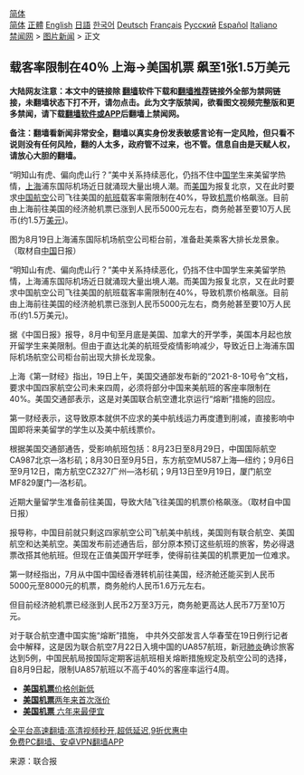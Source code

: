  <!-- 面包屑导航 --> <div class="breadcrumb"><!-- GTranslate: https://gtranslate.io/ -->  <div class="switcher notranslate">  <div class="selected">  <a href="#" onclick="return false;"> 简体</a>  </div>  <div class="option">  <a href="https://www.bannedbook.org" onclick="doGTranslate('zh-CN|zh-CN');jQuery('div.switcher div.selected a').html(jQuery(this).html());return false;" title="简体中文" class="nturl selected"> 简体</a>  <a href="https://www.bannedbook.org/zh-tw/" onclick="doGTranslate('zh-CN|zh-TW');jQuery('div.switcher div.selected a').html(jQuery(this).html());return false;" title="繁體中文" class="nturl"> 正體</a>  <a href="https://www.bannedbook.org/en/" onclick="doGTranslate('zh-CN|en');jQuery('div.switcher div.selected a').html(jQuery(this).html());return false;" title="English" class="nturl"> English</a>  <a href="https://www.bannedbook.org/ja/" onclick="doGTranslate('zh-CN|ja');jQuery('div.switcher div.selected a').html(jQuery(this).html());return false;" title="日本語" class="nturl"> 日語</a>  <a href="https://www.bannedbook.org/ko/" onclick="doGTranslate('zh-CN|ko');jQuery('div.switcher div.selected a').html(jQuery(this).html());return false;" title="한국어" class="nturl"> 한국어</a>  <a href="https://www.bannedbook.org/de/" onclick="doGTranslate('zh-CN|de');jQuery('div.switcher div.selected a').html(jQuery(this).html());return false;" title="Deutsch" class="nturl"> Deutsch</a>  <a href="https://www.bannedbook.org/fr/" onclick="doGTranslate('zh-CN|fr');jQuery('div.switcher div.selected a').html(jQuery(this).html());return false;" title="Français" class="nturl"> Français</a>  <a href="https://www.bannedbook.org/ru/" onclick="doGTranslate('zh-CN|ru');jQuery('div.switcher div.selected a').html(jQuery(this).html());return false;" title="Русский" class="nturl"> Русский</a>  <a href="https://www.bannedbook.org/es/" onclick="doGTranslate('zh-CN|es');jQuery('div.switcher div.selected a').html(jQuery(this).html());return false;" title="Español" class="nturl"> Español</a>  <a href="https://www.bannedbook.org/it/" onclick="doGTranslate('zh-CN|it');jQuery('div.switcher div.selected a').html(jQuery(this).html());return false;" title="Italiano" class="nturl"> Italiano</a>  </div>  </div>      <div class='breadcrumb-sub'><!-- Breadcrumb NavXT 6.3.0 --> <a href="https://www.bannedbook.org/" class="home">禁闻网</a> &gt; <a href="https://www.bannedbook.org/bnews/topimagenews/" class="category">图片新闻</a> &gt; 正文</div></div><h2>载客率限制在40％ 上海→美国机票 飙至1张1.5万美元</h2> <p class="notice"><b>大陆网友注意：本文中的链接除 <a href="https://github.com/bannedbook/fanqiang" >翻墙</a>软件下载和<a href="https://github.com/killgcd/justmysocks/blob/master/README.md">翻墙推荐</a>链接外全部为禁网链接，未翻墙状态下打不开，请勿点击。此为文字版禁闻，欲看图文视频完整版和更多禁闻，请下载<a href="https://github.com/bannedbook/fanqiang">翻墙软件或APP</a>后翻墙上禁闻网。</p><p>备注：翻墙看新闻非常安全，翻墙以真实身份发表敏感言论有一定风险，但只看不说则没有任何风险，翻的人太多，政府管不过来，也不管。信息自由是天赋人权，请放心大胆的翻墙。</b></p>  <div class="entry"> <p id="summary">“明知山有虎、偏向虎山行？”美中关系持续恶化，仍挡不住中<span class='wp_keywordlink'><a href="https://www.bannedbook.org/forum24/" title="国学传统文化禁书" target="_blank">国学</a></span>生来美留学热情，<a href="https://www.bannedbook.org/bnews/tag/%e4%b8%8a%e6%b5%b7/" class="st_tag internal_tag" rel="tag" title="标签 上海 下的日志">上海</a>浦东国际机场近日就涌现大量出境人潮。而<a href="https://www.bannedbook.org/bnews/tag/%e7%be%8e%e5%9b%bd/" class="st_tag internal_tag" rel="tag" title="标签 美国 下的日志">美国</a>为报复北京，又在此时要求<span class='wp_keywordlink_affiliate'><a href="https://www.bannedbook.org/" title="中国" target="_blank">中国</a></span><a href="https://www.bannedbook.org/bnews/tag/%E8%88%AA%E7%A9%BA/" class="st_tag internal_tag" rel="tag" title="标签 航空 下的日志">航空</a>公司飞往美国的<a href="https://www.bannedbook.org/bnews/tag/%e8%88%aa%e7%8f%ad/" class="st_tag internal_tag" rel="tag" title="标签 航班 下的日志">航班</a>载客率需限制在40%，导致<a href="https://www.bannedbook.org/bnews/tag/%E6%9C%BA%E7%A5%A8/" class="st_tag internal_tag" rel="tag" title="标签 机票 下的日志">机票</a>价格飙涨。目前由上海前往美国的经济舱机票已涨到人民币5000元左右，商务舱甚至要10万人民币(约1.5万<a href="https://www.bannedbook.org/bnews/tag/%e7%be%8e%e5%85%83/" class="st_tag internal_tag" rel="tag" title="标签 美元 下的日志">美元</a>)。</p> <p id="conimg">图为8月19日上海浦东国际机场航空公司柜台前，准备赴美乘客大排长龙景象。（取材自<a href="https://www.bannedbook.org/bnews/tag/%E4%B8%AD%E5%9B%BD/" class="st_tag internal_tag" rel="tag" title="标签 中国 下的日志">中国</a>日报）</p> <p>“明知山有虎、偏向虎山行？”美中关系持续恶化，仍挡不住中国学生来美留学热情，上海浦东国际机场近日就涌现大量出境人潮。而美国为报复北京，又在此时要求中国航空公司飞往美国的航班载客率需限制在40%，导致机票价格飙涨。目前由上海前往美国的经济舱机票已涨到人民币5000元左右，商务舱甚至要10万人民币(约1.5万美元)。</p>  <p>据《中国日报》报导，8月中旬至月底是美国、加拿大的开学季，美国本月起也放开留学生来美限制。但由于直达北美的航班受疫情影响减少，导致近日上海浦东国际机场航空公司柜台前出现大排长龙现象。</p> <p>上海《第一财经》指出，19日上午，美国交通部发布新的“2021-8-10号令”文档，要求中国四家航空公司未来四周，必须将部分中国来美航班的客座率限制在40%。美国交通部表示，这是对美国联合航空遭北京运行“熔断”措施的回应。</p> <p>第一财经表示，这导致原本就供不应求的美中航线运力再度遭到削减，直接影响中国即将来美留学的学生以及美中航线票价。</p>  <p>根据美国交通部通告，受影响航班包括：8月23日至8月29日，中国国际航空CA987北京—洛杉矶；8月30日至9月5日，东方航空MU587上海—纽约；9月6日至9月12日，南方航空CZ327广州—洛杉矶；9月13日至9月19日，厦门航空MF829厦门—洛杉矶。</p> <p>近期大量留学生准备前往美国，导致大陆飞往美国的机票价格飙涨。（取材自中国日报）</p> <p>报导称，中国目前就只剩这四家航空公司飞航美中航线，美国则有联合航空、美国航空和达美航空。美国发布前述通告后，部分原本预订这些航班的旅客，势必得退票改搭其他航班。但现在正值美国开学旺季，使得前往美国的机票更加一位难求。</p>  <p>第一财经指出，7月从中国中国经香港转机前往美国，经济舱还能买到人民币5000元至8000元的机票，商务舱约人民币1.6万元左右。</p> <p>但目前经济舱机票已经涨到人民币2万至3万元，商务舱更高达人民币7万至10万元。</p> <p>对于联合航空遭中国实施“熔断”措施， 中共外交部发言人华春莹在19日例行记者会中解释，这是因为联合航空7月22日入境中国的UA857航班，新冠<a href="https://www.bannedbook.org/bnews/tag/%e8%82%ba%e7%82%8e/" class="st_tag internal_tag" rel="tag" title="标签 肺炎 下的日志">肺炎</a>确诊旅客达到5例，中国民航局按国际定期客运航班相关熔断措施规定及航空公司的选择，自8月9日起，限制UA857航班以不高于40%的客座率运行4周。</p>  <ul class='op-related-articles' title='相关阅读'> <li><a href='https://www.bannedbook.org/bnews/baitai/20190223/1086021.html' target='_blank'><b>美国机票</b>价格创新低</a></li> <li><a href='https://www.bannedbook.org/bnews/worldnews/20170714/791728.html' target='_blank'><b>美国机票</b>两年来首次涨价</a></li> <li><a href='https://www.bannedbook.org/bnews/sohnews/20160427/527774.html' target='_blank'><b>美国机票</b> 六年来最便宜</a></li> </ul> <p class="texttj"> <a href="https://github.com/bannedbook/fanqiang/wiki/V2ray%E6%9C%BA%E5%9C%BA" target="_blank">全平台高速翻墙:高清视频秒开,超低延迟,9折优惠中</a><br/> <a href="https://github.com/bannedbook/fanqiang/wiki/%E7%A6%81%E9%97%BB%E7%BD%91%E5%AE%89%E5%8D%93%E7%BF%BB%E5%A2%99%E6%96%B0%E9%97%BBAPP" target="_blank">免费PC翻墙、安卓VPN翻墙APP</a></p><p> 来源：联合报 </p><a name='sharetosocial'></a>  <div style="margin-bottom:5px;padding-bottom:5px;clear:both"> <div id="archive-pix-1" class="banner-ads"> <!-- AuctionX Display platform tag START --> <div id="26318x728x90x621x_ADSLOT2" clicktrack="%%CLICK_URL_ESC%%"></div> <!-- AuctionX Display platform tag END --> </div> <div id="archive-pix-2" class="banner-ads"> <!-- AuctionX Display platform tag START --> <div id="26315x300x250x621x_ADSLOT2" clicktrack="%%CLICK_URL_ESC%%"></div> <!-- AuctionX Display platform tag END --> </div> </div>  <div id="archive-pix-1" class="banner-ads"> <!-- AuctionX Display platform tag START --> <div id="26318x728x90x621x_ADSLOT3" clicktrack="%%CLICK_URL_ESC%%"></div> <!-- AuctionX Display platform tag END --> </div> </div><!--END ENTRY--> 